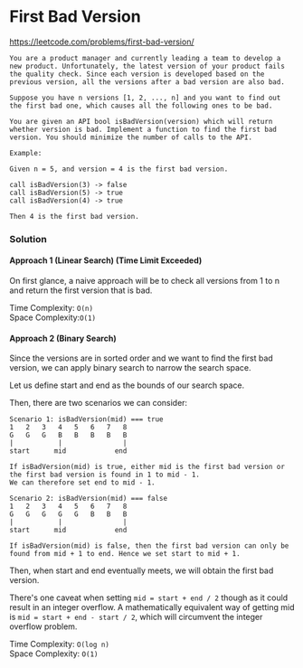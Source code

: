 # First Bad Version

https://leetcode.com/problems/first-bad-version/

```
You are a product manager and currently leading a team to develop a new product. Unfortunately, the latest version of your product fails the quality check. Since each version is developed based on the previous version, all the versions after a bad version are also bad.

Suppose you have n versions [1, 2, ..., n] and you want to find out the first bad one, which causes all the following ones to be bad.

You are given an API bool isBadVersion(version) which will return whether version is bad. Implement a function to find the first bad version. You should minimize the number of calls to the API.

Example:

Given n = 5, and version = 4 is the first bad version.

call isBadVersion(3) -> false
call isBadVersion(5) -> true
call isBadVersion(4) -> true

Then 4 is the first bad version.
```

### Solution

#### Approach 1 (Linear Search) (Time Limit Exceeded)

On first glance, a naive approach will be to check all versions from 1 to n and return the first version that is bad.

Time Complexity: `O(n)`\
Space Complexity:`O(1)`

#### Approach 2 (Binary Search)

Since the versions are in sorted order and we want to find the first bad version, we can apply binary search to narrow the search space.

Let us define start and end as the bounds of our search space.

Then, there are two scenarios we can consider:

```
Scenario 1: isBadVersion(mid) === true
1   2   3   4   5   6   7   8
G   G   G   B   B   B   B   B
|           |               |
start      mid            end

If isBadVersion(mid) is true, either mid is the first bad version or the first bad version is found in 1 to mid - 1.
We can therefore set end to mid - 1.
```

```
Scenario 2: isBadVersion(mid) === false
1   2   3   4   5   6   7   8
G   G   G   G   G   B   B   B
|           |               |
start      mid            end

If isBadVersion(mid) is false, then the first bad version can only be found from mid + 1 to end. Hence we set start to mid + 1.
```

Then, when start and end eventually meets, we will obtain the first bad version.

There's one caveat when setting `mid = start + end / 2` though as it could result in an integer overflow.
A mathematically equivalent way of getting mid is `mid = start + end - start / 2`, which will circumvent the integer overflow problem.

Time Complexity: `O(log n)`\
Space Complexity: `O(1)`
